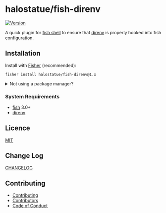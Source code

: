 # halostatue/fish-direnv

[![Version][]](https://github.com/halostatue/fish-direnv/releases)

A quick plugin for [fish shell][] to ensure that [direnv][] is properly hooked
into fish configuration.

## Installation

Install with [Fisher][] (recommended):

```fish
fisher install halostatue/fish-direnv@1.x
```

<details>
<summary>Not using a package manager?</summary>

---

Copy `conf.d/*.fish` to your fish configuration directory preserving the
directory structure.

</details>

### System Requirements

- [fish][] 3.0+
- [direnv][]

## Licence

[MIT](./LICENCE.md)

## Change Log

[CHANGELOG](./CHANGELOG.md)

## Contributing

- [Contributing](./CONTRIBUTING.md)
- [Contributors](./CONTRIBUTORS.md)
- [Code of Conduct](./CODE_OF_CONDUCT.md)

[fish shell]: https://fishshell.com 'friendly interactive shell'
[version]: https://img.shields.io/github/tag/halostatue/fish-direnv.svg?label=Version
[direnv]: http://direnv.net
[fisher]: https://github.com/jorgebucaran/fisher
[fish]: https://github.com/fish-shell/fish-shell
